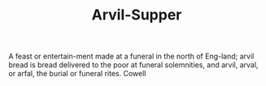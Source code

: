 ---
title: Arvil-Supper
permalink: "/definitions/arvil-supper.html"
body: A feast or entertain-ment made at a funeral in the north of Eng-land; arvil
  bread is bread delivered to the poor at funeral solemnities, and arvil, arval, or
  arfal, the burial or funeral rites. Cowell
published_at: '2018-07-07'
layout: post
---